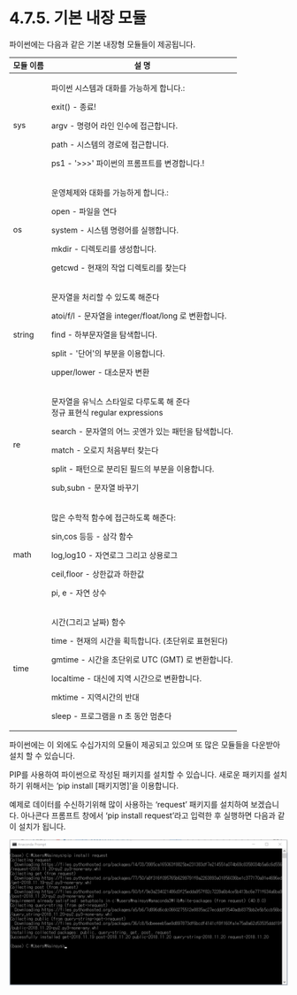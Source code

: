 # 4.7.5. 기본 내장 모듈

파이썬에는 다음과 같은 기본 내장형 모듈들이 제공됩니다.

| 모듈 이름  | 설 명                                                                                                                                                                                                 |
| ------ | --------------------------------------------------------------------------------------------------------------------------------------------------------------------------------------------------- |
| sys    | <p>파이썬 시스템과 대화를 가능하게 합니다.:</p><p>exit() - 종료!</p><p>argv - 명령어 라인 인수에 접근합니다.</p><p>path - 시스템의 경로에 접근합니다.</p><p>ps1 - '>>>' 파이썬의 프롬프트를 변경합니다.!</p>                                                  |
| os     | <p>운영체제와 대화를 가능하게 합니다.:</p><p>open - 파일을 연다</p><p>system - 시스템 명령어를 실행합니다.</p><p>mkdir - 디렉토리를 생성합니다.</p><p>getcwd - 현재의 작업 디렉토리를 찾는다</p>                                                           |
| string | <p>문자열을 처리할 수 있도록 해준다</p><p>atoi/f/l - 문자열을 integer/float/long 로 변환합니다.</p><p>find - 하부문자열을 탐색합니다.</p><p>split - '단어'의 부분을 이용합니다.</p><p>upper/lower - 대소문자 변환</p>                                   |
| re     | <p>문자열을 유닉스 스타일로 다루도록 해 준다<br>정규 표현식 regular expressions</p><p>search - 문자열의 어느 곳엔가 있는 패턴을 탐색합니다.</p><p>match - 오로지 처음부터 찾는다</p><p>split - 패턴으로 분리된 필드의 부분을 이용합니다.</p><p>sub,subn - 문자열 바꾸기</p>     |
| math   | <p>많은 수학적 함수에 접근하도록 해준다:</p><p>sin,cos 등등 - 삼각 함수</p><p>log,log10 - 자연로그 그리고 상용로그</p><p>ceil,floor - 상한값과 하한값</p><p>pi, e - 자연 상수</p>                                                               |
| time   | <p>시간(그리고 날짜) 함수</p><p>time - 현재의 시간을 획득합니다. (초단위로 표현된다)</p><p>gmtime - 시간을 초단위로 UTC (GMT) 로 변환합니다.</p><p>localtime - 대신에 지역 시간으로 변환합니다.</p><p>mktime - 지역시간의 반대</p><p>sleep - 프로그램을 n 초 동안 멈춘다</p> |

파이썬에는 이 외에도 수십가지의 모듈이 제공되고 있으며 또 많은 모듈들을 다운받아 설치 할 수 있습니다.

PIP를 사용하여 파이썬으로 작성된 패키지를 설치할 수 있습니다. 새로운 패키지를 설치하기 위해서는 ‘pip install \[패키지명]’을 이용합니다.

예제로 데이터를 수신하기위해 많이 사용하는 ‘request’ 패키지를 설치하여 보겠습니다. 아나콘다 프롬프트 창에서 ‘pip install request’라고 입력한 후 실행하면 다음과 같이 설치가 됩니다.

![](../../.gitbook/assets/3750.png)
